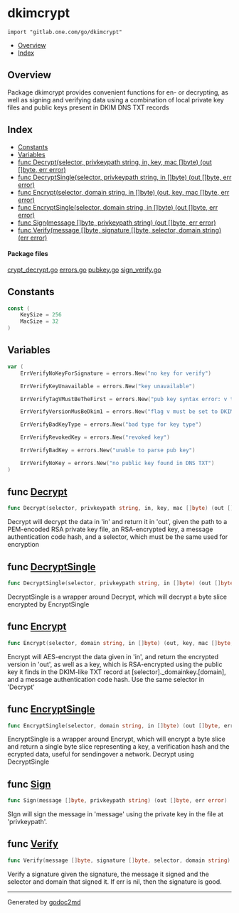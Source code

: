

# dkimcrypt
`import "gitlab.one.com/go/dkimcrypt"`

* [Overview](#pkg-overview)
* [Index](#pkg-index)

## <a name="pkg-overview">Overview</a>
Package dkimcrypt provides convenient functions for en- or decrypting, as
well as signing and verifying data using a combination of local private key
files and public keys present in DKIM DNS TXT records




## <a name="pkg-index">Index</a>
* [Constants](#pkg-constants)
* [Variables](#pkg-variables)
* [func Decrypt(selector, privkeypath string, in, key, mac []byte) (out []byte, err error)](#Decrypt)
* [func DecryptSingle(selector, privkeypath string, in []byte) (out []byte, err error)](#DecryptSingle)
* [func Encrypt(selector, domain string, in []byte) (out, key, mac []byte, err error)](#Encrypt)
* [func EncryptSingle(selector, domain string, in []byte) (out []byte, err error)](#EncryptSingle)
* [func Sign(message []byte, privkeypath string) (out []byte, err error)](#Sign)
* [func Verify(message []byte, signature []byte, selector, domain string) (err error)](#Verify)


#### <a name="pkg-files">Package files</a>
[crypt_decrypt.go](/src/dkimcrypt/crypt_decrypt.go) [errors.go](/src/dkimcrypt/errors.go) [pubkey.go](/src/dkimcrypt/pubkey.go) [sign_verify.go](/src/dkimcrypt/sign_verify.go) 


## <a name="pkg-constants">Constants</a>
``` go
const (
    KeySize = 256
    MacSize = 32
)
```

## <a name="pkg-variables">Variables</a>
``` go
var (
    ErrVerifyNoKeyForSignature = errors.New("no key for verify")

    ErrVerifyKeyUnavailable = errors.New("key unavailable")

    ErrVerifyTagVMustBeTheFirst = errors.New("pub key syntax error: v tag must be the first")

    ErrVerifyVersionMusBeDkim1 = errors.New("flag v must be set to DKIM1")

    ErrVerifyBadKeyType = errors.New("bad type for key type")

    ErrVerifyRevokedKey = errors.New("revoked key")

    ErrVerifyBadKey = errors.New("unable to parse pub key")

    ErrVerifyNoKey = errors.New("no public key found in DNS TXT")
)
```


## <a name="Decrypt">func</a> [Decrypt](/src/target/crypt_decrypt.go?s=3371:3458#L129)
``` go
func Decrypt(selector, privkeypath string, in, key, mac []byte) (out []byte, err error)
```
Decrypt will decrypt the data in 'in' and return it in 'out', given the path to a PEM-encoded
RSA private key file, an RSA-encrypted key, a message authentication code hash,
and a selector, which must be the same used for encryption



## <a name="DecryptSingle">func</a> [DecryptSingle](/src/target/crypt_decrypt.go?s=2455:2538#L105)
``` go
func DecryptSingle(selector, privkeypath string, in []byte) (out []byte, err error)
```
DecryptSingle is a wrapper around Decrypt, which will decrypt a byte slice
encrypted by EncryptSingle



## <a name="Encrypt">func</a> [Encrypt](/src/target/crypt_decrypt.go?s=4188:4270#L158)
``` go
func Encrypt(selector, domain string, in []byte) (out, key, mac []byte, err error)
```
Encrypt will AES-encrypt the data given in 'in', and return the encrypted
version in 'out', as well as a key, which is RSA-encrypted using the public
key it finds in the DKIM-like TXT record at [selector]._domainkey.[domain],
and a message authentication code hash.  Use the same selector in 'Decrypt'



## <a name="EncryptSingle">func</a> [EncryptSingle](/src/target/crypt_decrypt.go?s=2890:2968#L116)
``` go
func EncryptSingle(selector, domain string, in []byte) (out []byte, err error)
```
EncryptSingle is a wrapper around Encrypt, which will encrypt a byte slice
and return a single byte slice representing a key, a verification hash and
the ecrypted data, useful for sendingover a network. Decrypt using
DecryptSingle



## <a name="Sign">func</a> [Sign](/src/target/sign_verify.go?s=236:305#L6)
``` go
func Sign(message []byte, privkeypath string) (out []byte, err error)
```
SIgn will sign the message in 'message' using the private key in the file at 'privkeypath'.



## <a name="Verify">func</a> [Verify](/src/target/sign_verify.go?s=1457:1539#L51)
``` go
func Verify(message []byte, signature []byte, selector, domain string) (err error)
```
Verify a signature given the signature, the message it signed and the
selector and domain that signed it. If err is nil, then the signature is
good.








- - -
Generated by [godoc2md](http://godoc.org/github.com/davecheney/godoc2md)
